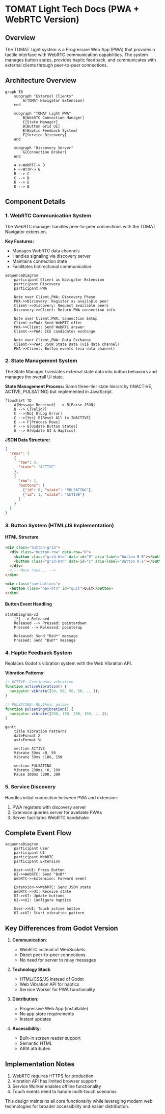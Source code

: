 # **TOMAT Light Tech Docs (PWA + WebRTC Version)**

## **Overview**

The TOMAT Light system is a Progressive Web App (PWA) that provides a tactile interface with WebRTC communication capabilities. The system manages button states, provides haptic feedback, and communicates with external clients through peer-to-peer connections.

## **Architecture Overview**

```mermaid
graph TB
    subgraph "External Clients"
        A[TOMAT Navigator Extension]
    end
    
    subgraph "TOMAT Light PWA"
        B[WebRTC Connection Manager]
        C[State Manager]
        D[Button Grid UI]
        E[Haptic Feedback System]
        F[Service Discovery]
    end
    
    subgraph "Discovery Server"
        G[Connection Broker]
    end
    
    A <-WebRTC-> B
    F <-HTTP-> G
    B --> C
    C --> D
    D --> E
    D --> B
```

## **Component Details**

### **1. WebRTC Communication System**

The WebRTC manager handles peer-to-peer connections with the TOMAT Navigator extension.

**Key Features:**
- Manages WebRTC data channels
- Handles signaling via discovery server
- Maintains connection state
- Facilitates bidirectional communication

```mermaid
sequenceDiagram
    participant Client as Navigator Extension
    participant Discovery
    participant PWA
    
    Note over Client,PWA: Discovery Phase
    PWA->>Discovery: Register as available peer
    Client->>Discovery: Request available peers
    Discovery->>Client: Return PWA connection info
    
    Note over Client,PWA: Connection Setup
    Client->>PWA: Send WebRTC offer
    PWA->>Client: Send WebRTC answer
    Client->>PWA: ICE candidates exchange
    
    Note over Client,PWA: Data Exchange
    Client->>PWA: JSON State Data (via data channel)
    PWA->>Client: Button events (via data channel)
```

### **2. State Management System**

The State Manager translates external state data into button behaviors and manages the overall UI state.

**State Management Process:**
Same three-tier state hierarchy (INACTIVE, ACTIVE, PULSATING) but implemented in JavaScript.

```mermaid
flowchart TD
    A[Message Received] --> B[Parse JSON]
    B --> C{Valid?}
    C -->|No| D[Log Error]
    C -->|Yes| E[Reset All to INACTIVE]
    E --> F[Process Rows]
    F --> G[Update Button States]
    G --> H[Update UI & Haptics]
```

**JSON Data Structure:**
```json
{
  "rows": [
    {
      "row": 0,
      "state": "ACTIVE"
    },
    {
      "row": 1,
      "buttons": [
        {"id": 0, "state": "PULSATING"},
        {"id": 1, "state": "ACTIVE"}
      ]
    }
  ]
}
```

### **3. Button System (HTML/JS Implementation)**

#### **HTML Structure**
```html
<div class="button-grid">
  <div class="button-row" data-row="0">
    <button class="grid-btn" data-id="0" aria-label="Button 0-0"></button>
    <button class="grid-btn" data-id="1" aria-label="Button 0-1"></button>
  </div>
  <!-- More rows... -->
</div>

<div class="nav-buttons">
  <button class="nav-btn" id="quit">Quit</button>
</div>
```

#### **Button Event Handling**
```mermaid
stateDiagram-v2
    [*] --> Released
    Released --> Pressed: pointerdown
    Pressed --> Released: pointerup
    
    Released: Send "BxU*" message
    Pressed: Send "BxD*" message
```

### **4. Haptic Feedback System**

Replaces Godot's vibration system with the Web Vibration API.

**Vibration Patterns:**
```javascript
// ACTIVE: Continuous vibration
function activeVibration() {
  navigator.vibrate([50, 50, 50, 50, ...]);
}

// PULSATING: Rhythmic pulses  
function pulsatingVibration() {
  navigator.vibrate([200, 100, 200, 100, ...]);
}
```

```mermaid
gantt
    title Vibration Patterns
    dateFormat X
    axisFormat %L
    
    section ACTIVE
    Vibrate 50ms :0, 50
    Vibrate 50ms :100, 150
    
    section PULSATING
    Vibrate 200ms :0, 200
    Pause 100ms :200, 300
```

### **5. Service Discovery**

Handles initial connection between PWA and extension:
1. PWA registers with discovery server
2. Extension queries server for available PWAs
3. Server facilitates WebRTC handshake

## **Complete Event Flow**

```mermaid
sequenceDiagram
    participant User
    participant UI
    participant WebRTC
    participant Extension
    
    User->>UI: Press Button
    UI->>WebRTC: Send "BxD*"
    WebRTC->>Extension: Forward event
    
    Extension->>WebRTC: Send JSON state
    WebRTC->>UI: Receive state
    UI->>UI: Update buttons
    UI->>UI: Configure haptics
    
    User->>UI: Touch active button
    UI->>UI: Start vibration pattern
```

## **Key Differences from Godot Version**

1. **Communication**:
   - WebRTC instead of WebSockets
   - Direct peer-to-peer connections
   - No need for server to relay messages

2. **Technology Stack**:
   - HTML/CSS/JS instead of Godot
   - Web Vibration API for haptics
   - Service Worker for PWA functionality

3. **Distribution**:
   - Progressive Web App (installable)
   - No app store requirements
   - Instant updates

4. **Accessibility**:
   - Built-in screen reader support
   - Semantic HTML
   - ARIA attributes

## **Implementation Notes**

1. WebRTC requires HTTPS for production
2. Vibration API has limited browser support
3. Service Worker enables offline functionality
4. Touch events need to handle multi-touch scenarios

This design maintains all core functionality while leveraging modern web technologies for broader accessibility and easier distribution.